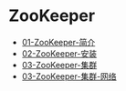 # ZooKeeper

- [01-ZooKeeper-简介](./01-ZooKeeper-简介.md)
- [02-ZooKeeper-安装](./02-ZooKeeper-安装.md)
- [03-ZooKeeper-集群](./03-ZooKeeper-集群.md)
- [03-ZooKeeper-集群-网络](./03-ZooKeeper-集群-网络.md)
